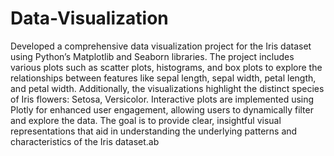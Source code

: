 # Data-Visualization
Developed a comprehensive data visualization project for the Iris dataset using Python’s Matplotlib and Seaborn libraries.
The project includes various plots such as scatter plots, histograms, and box plots to explore the relationships between features like sepal length, sepal width, petal length, and petal width. Additionally, the visualizations highlight the distinct species of Iris flowers: Setosa, Versicolor.
Interactive plots are implemented using Plotly for enhanced user engagement, allowing users to dynamically filter and explore the data. The goal is to provide clear, insightful visual representations that aid in understanding the underlying patterns and characteristics of the Iris dataset.ab
